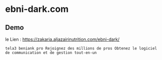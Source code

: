 # ebni-dark.com
## Demo 
le Lien : https://zakaria.aljazairinutrition.com/ebni-dark/

``
tela3 beniank pro Rejoignez des millions de pros
Obtenez le logiciel de communication et de gestion tout-en-un
``
